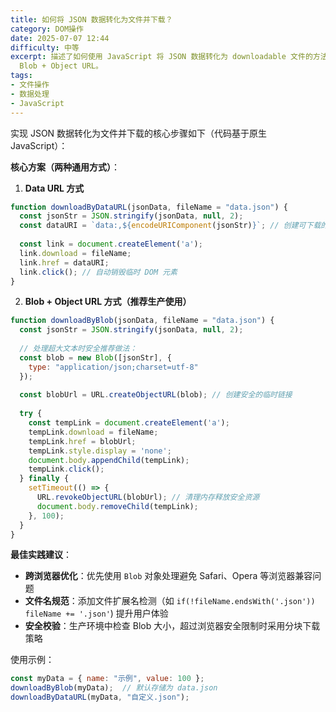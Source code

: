 ```yaml
---
title: 如何将 JSON 数据转化为文件并下载？
category: DOM操作
date: 2025-07-07 12:44
difficulty: 中等
excerpt: 描述了如何使用 JavaScript 将 JSON 数据转化为 downloadable 文件的方法，并提供了两种实现方式：Data URL 和
  Blob + Object URL。
tags:
- 文件操作
- 数据处理
- JavaScript
---
```

实现 JSON 数据转化为文件并下载的核心步骤如下（代码基于原生 JavaScript）：  

**核心方案（两种通用方式）**：  
1. **Data URL 方式**  
```javascript
function downloadByDataURL(jsonData, fileName = "data.json") {
  const jsonStr = JSON.stringify(jsonData, null, 2);
  const dataURI = `data:,${encodeURIComponent(jsonStr)}`; // 创建可下载的 URL 链接
  
  const link = document.createElement('a');
  link.download = fileName;
  link.href = dataURI;
  link.click(); // 自动销毁临时 DOM 元素
}
```  

2. **Blob + Object URL 方式（推荐生产使用）**  
```javascript
function downloadByBlob(jsonData, fileName = "data.json") {
  const jsonStr = JSON.stringify(jsonData, null, 2);
  
  // 处理超大文本时安全推荐做法：
  const blob = new Blob([jsonStr], {
    type: "application/json;charset=utf-8"
  });
  
  const blobUrl = URL.createObjectURL(blob); // 创建安全的临时链接
  
  try {
    const tempLink = document.createElement('a');
    tempLink.download = fileName;
    tempLink.href = blobUrl;
    tempLink.style.display = 'none';
    document.body.appendChild(tempLink);
    tempLink.click();
  } finally {
    setTimeout(() => {
      URL.revokeObjectURL(blobUrl); // 清理内存释放安全资源
      document.body.removeChild(tempLink);
    }, 100);
  }
}
```  

**最佳实践建议**：  
- **跨浏览器优化**：优先使用 `Blob` 对象处理避免 Safari、Opera 等浏览器兼容问题  
- **文件名规范**：添加文件扩展名检测（如 `if(!fileName.endsWith('.json')) fileName += '.json'`) 提升用户体验  
- **安全校验**：生产环境中检查 Blob 大小，超过浏览器安全限制时采用分块下载策略  

使用示例：  
```javascript
const myData = { name: "示例", value: 100 };
downloadByBlob(myData);  // 默认存储为 data.json  
downloadByDataURL(myData, "自定义.json");  
```
